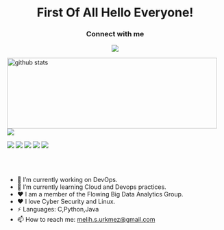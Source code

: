 # <center>First Of All Hello Everyone!</center>


<h3 align="center">Connect with me</h3>
<p align="center">
  <a href= "https://www.linkedin.com/in/melih-selami-%C3%BCrkmez-417639226/"><img src="https://img.icons8.com/dusk/48/000000/linkedin.png"/></a>
</p>

<p>
  <img align="left" width="490" height="165" src="https://github-readme-stats.vercel.app/api/?username=MelihSelamiUrkmezz&show_icons=true&title_color=fffffff&icon_color=000000&text_color=000000" alt="github stats"/>
  <a href="https://github.com/anuraghazra/github-readme-stats">
    <img align="center" src="https://github-readme-stats.anuraghazra1.vercel.app/api/top-langs/?username=MelihSelamiUrkmezz" />
  </a>
  <p>
    <img src="https://views.whatilearened.today/views/github/MelihSelamiUrkmezz/views.svg"/>
    <a href="https://github.com/MelihSelamiUrkmezz?tab=followers"><img src="https://img.shields.io/github/followers/MelihSelamiUrkmezz?color=%234CC61E&label=GitHub%20Followers%20%3A"/></a>
    <a href="https://github.com/MelihSelamiUrkmezz?tab=repositories"><img src="https://badges.frapsoft.com/os/v2/open-source.svg?v=103"/></a>
    <a href="https://www.debian.org/"><img src="https://img.shields.io/badge/Os-Debian-a80030"/></a>
    <a href="https://twitter.com/msuwashere"><img src="https://img.shields.io/twitter/follow/msuwashere?style=social"/></a>
  </p>
</p>
<br/><br/>

- 🔭 I’m currently working on DevOps.
- 🌱 I’m currently learning Cloud and Devops practices.
-  ♥  I am a member of the Flowing Big Data Analytics Group.
-  ♥  I love Cyber Security and Linux.
- ⚡ Languages: C,Python,Java
- 📫 How to reach me: melih.s.urkmez@gmail.com
